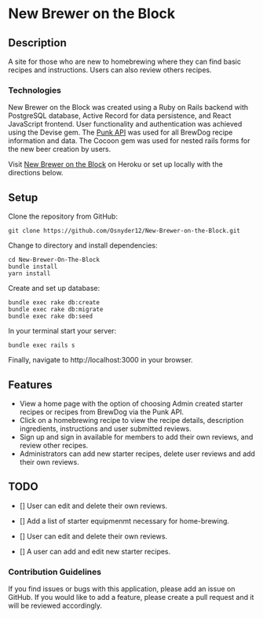 # New Brewer on the Block

## Description

A site for those who are new to homebrewing where they can find basic recipes and instructions. Users can also review others recipes.

### Technologies

New Brewer on the Block was created using a Ruby on Rails backend with PostgreSQL database, Active Record for data persistence, and React JavaScript frontend. User functionality and authentication was achieved using the Devise gem. The [Punk API](https://punkapi.com/documentation/v2) was used for all BrewDog recipe information and data. The Cocoon gem was used for nested rails forms for the new beer creation by users. 

Visit [New Brewer on the Block](https://new-brewer.herokuapp.com/) on Heroku or set up locally with the directions below.

## Setup

Clone the repository from GitHub:

```
git clone https://github.com/Osnyder12/New-Brewer-on-the-Block.git
```

Change to directory and install dependencies:

```
cd New-Brewer-On-The-Block
bundle install
yarn install
```

Create and set up database:

```
bundle exec rake db:create
bundle exec rake db:migrate
bundle exec rake db:seed
```

In your terminal start your server:

`bundle exec rails s`

Finally, navigate to http://localhost:3000 in your browser.

## Features

- View a home page with the option of choosing Admin created starter recipes or recipes from BrewDog via the Punk API.
- Click on a homebrewing recipe to view the recipe details, description ingredients, instructions and user submitted reviews.
- Sign up and sign in available for members to add their own reviews, and review other recipes.
- Administrators can add new starter recipes, delete user reviews and add their own reviews.

## TODO

- [] User can edit and delete their own reviews.

- [] Add a list of starter equipmenmt necessary for home-brewing.

- [] User can edit and delete their own reviews.

- [] A user can add and edit new starter recipes.

### Contribution Guidelines

If you find issues or bugs with this application, please add an issue on GitHub. If you would like to add a feature, please create a pull request and it will be reviewed accordingly.
